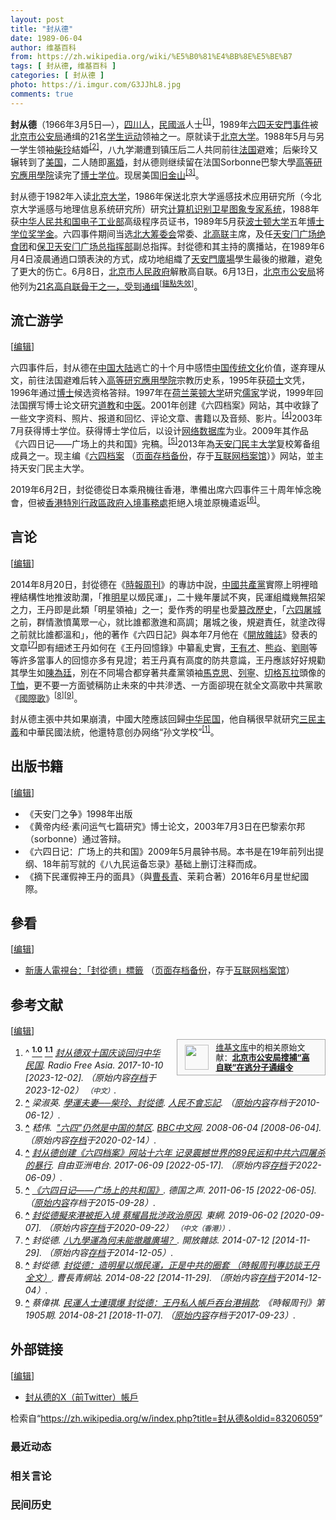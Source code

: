 ```yaml
---
layout: post
title: "封从德"
date: 1989-06-04
author: 维基百科
from: https://zh.wikipedia.org/wiki/%E5%B0%81%E4%BB%8E%E5%BE%B7
tags: [ 封从德, 维基百科 ]
categories: [ 封从德 ]
photo: https://i.imgur.com/G3JJhL8.jpg
comments: true
---
```

<div class="mw-content-ltr mw-parser-output" lang="zh" dir="ltr"><style data-mw-deduplicate="TemplateStyles:r83732972">.mw-parser-output .ambox{border:1px solid #a2a9b1;border-left:10px solid #36c;background-color:#fbfbfb;box-sizing:border-box}.mw-parser-output .ambox+link+.ambox,.mw-parser-output .ambox+link+style+.ambox,.mw-parser-output .ambox+link+link+.ambox,.mw-parser-output .ambox+.mw-empty-elt+link+.ambox,.mw-parser-output .ambox+.mw-empty-elt+link+style+.ambox,.mw-parser-output .ambox+.mw-empty-elt+link+link+.ambox{margin-top:-1px}html body.mediawiki .mw-parser-output .ambox.mbox-small-left{margin:4px 1em 4px 0;overflow:hidden;width:238px;border-collapse:collapse;font-size:88%;line-height:1.25em}.mw-parser-output .ambox-speedy{border-left:10px solid #b32424;background-color:#fee7e6}.mw-parser-output .ambox-delete{border-left:10px solid #b32424}.mw-parser-output .ambox-content{border-left:10px solid #f28500}.mw-parser-output .ambox-style{border-left:10px solid #fc3}.mw-parser-output .ambox-move{border-left:10px solid #9932cc}.mw-parser-output .ambox-protection{border-left:10px solid #a2a9b1}.mw-parser-output .ambox .mbox-text{border:none;padding:0.25em 0.5em;width:100%}.mw-parser-output .ambox .mbox-image{border:none;padding:2px 0 2px 0.5em;text-align:center}.mw-parser-output .ambox .mbox-imageright{border:none;padding:2px 0.5em 2px 0;text-align:center}.mw-parser-output .ambox .mbox-empty-cell{border:none;padding:0;width:1px}.mw-parser-output .ambox .mbox-image-div{width:52px}html.client-js body.skin-minerva .mw-parser-output .mbox-text-span{margin-left:23px!important}@media(min-width:720px){.mw-parser-output .ambox{margin:0 10%}}@media screen{html.skin-theme-clientpref-night .mw-parser-output .ambox{border-left-color:#36c!important}html.skin-theme-clientpref-night .mw-parser-output .ambox-speedy,html.skin-theme-clientpref-night .mw-parser-output .ambox-delete{border-left-color:#b32424!important}html.skin-theme-clientpref-night .mw-parser-output .ambox-speedy{background-color:#300!important}html.skin-theme-clientpref-night .mw-parser-output .ambox-content{border-left-color:#f28500!important}html.skin-theme-clientpref-night .mw-parser-output .ambox-style{border-left-color:#fc3!important}html.skin-theme-clientpref-night .mw-parser-output .ambox-move{border-left-color:#9932cc!important}html.skin-theme-clientpref-night .mw-parser-output .ambox-protection{border-left-color:#a2a9b1!important}}@media screen and (prefers-color-scheme:dark){html.skin-theme-clientpref-os .mw-parser-output .ambox{border-left-color:#36c!important}html.skin-theme-clientpref-os .mw-parser-output .ambox-speedy,html.skin-theme-clientpref-os .mw-parser-output .ambox-delete{border-left-color:#b32424!important}html.skin-theme-clientpref-os .mw-parser-output .ambox-speedy{background-color:#300!important}html.skin-theme-clientpref-os .mw-parser-output .ambox-content{border-left-color:#f28500!important}html.skin-theme-clientpref-os .mw-parser-output .ambox-style{border-left-color:#fc3!important}html.skin-theme-clientpref-os .mw-parser-output .ambox-move{border-left-color:#9932cc!important}html.skin-theme-clientpref-os .mw-parser-output .ambox-protection{border-left-color:#a2a9b1!important}}</style>
<link rel="mw-deduplicated-inline-style" href="mw-data:TemplateStyles:r83732972">
<style data-mw-deduplicate="TemplateStyles:r83732082">.mw-parser-output .infobox-subbox{padding:0;border:none;margin:-3px;width:auto;min-width:100%;font-size:100%;clear:none;float:none;background-color:transparent}.mw-parser-output .infobox-3cols-child{margin:auto}.mw-parser-output .infobox .navbar{font-size:100%}body.skin-minerva .mw-parser-output .infobox-header,body.skin-minerva .mw-parser-output .infobox-subheader,body.skin-minerva .mw-parser-output .infobox-above,body.skin-minerva .mw-parser-output .infobox-title,body.skin-minerva .mw-parser-output .infobox-image,body.skin-minerva .mw-parser-output .infobox-full-data,body.skin-minerva .mw-parser-output .infobox-below{text-align:center}@media screen{html.skin-theme-clientpref-night .mw-parser-output .infobox-full-data:not(.notheme)>div:not(.notheme)[style]{background:#1f1f23!important;color:#f8f9fa}@media screen and (prefers-color-scheme:dark){html.skin-theme-clientpref-os .mw-parser-output .infobox-full-data:not(.notheme) div:not(.notheme){background:#1f1f23!important;color:#f8f9fa}}html.skin-theme-clientpref-night .mw-parser-output .infobox td div:not(.notheme)[style]{background:transparent!important;color:var(--color-base,#202122)}@media screen and (prefers-color-scheme:dark){html.skin-theme-clientpref-os .mw-parser-output .infobox td div:not(.notheme)[style]{background:transparent!important;color:var(--color-base,#202122)}}html.skin-theme-clientpref-night .mw-parser-output .infobox td div.NavHead:not(.notheme)[style]{background:transparent!important}}@media screen and (prefers-color-scheme:dark){html.skin-theme-clientpref-os .mw-parser-output .infobox td div.NavHead:not(.notheme)[style]{background:transparent!important}}@media(min-width:640px){body.skin--responsive .mw-parser-output .infobox-table{display:table!important}body.skin--responsive .mw-parser-output .infobox-table>caption{display:table-caption!important}body.skin--responsive .mw-parser-output .infobox-table>tbody{display:table-row-group}body.skin--responsive .mw-parser-output .infobox-table tr{display:table-row!important}body.skin--responsive .mw-parser-output .infobox-table th,body.skin--responsive .mw-parser-output .infobox-table td{padding-left:inherit;padding-right:inherit}}</style>
<p><b>封从德</b>（1966年3月5日<span class="useeditintro" title="Template:BLP editintro">—</span>），<a href="/wiki/%E5%9B%9B%E5%B7%9D%E4%BA%BA" class="mw-redirect" title="四川人">四川人</a>，<a href="/wiki/%E6%B0%91%E5%9C%8B%E6%B4%BE" class="mw-redirect" title="民國派">民國派</a>人士<sup id="cite_ref-Radio_Free_Asia_2017_x702_1-0" class="reference"><a href="#cite_note-Radio_Free_Asia_2017_x702-1"><span class="cite-bracket">[</span>1<span class="cite-bracket">]</span></a></sup>，1989年<a href="/wiki/%E5%85%AD%E5%9B%9B%E5%A4%A9%E5%AE%89%E9%96%80%E4%BA%8B%E4%BB%B6" class="mw-redirect" title="六四天安門事件">六四天安門事件</a>被<a href="/wiki/%E5%8C%97%E4%BA%AC%E5%B8%82%E5%85%AC%E5%AE%89%E5%B1%80" title="北京市公安局">北京市公安局</a>通缉的21名<a href="/wiki/%E5%AD%B8%E7%94%9F%E9%81%8B%E5%8B%95" title="學生運動">学生运动</a>领袖之一。原就读于<a href="/wiki/%E5%8C%97%E4%BA%AC%E5%A4%A7%E5%AD%A6" title="北京大学">北京大学</a>。1988年5月与另一学生领袖<a href="/wiki/%E6%9F%B4%E7%8E%B2" title="柴玲">柴玲</a>結婚<sup id="cite_ref-2" class="reference"><a href="#cite_note-2"><span class="cite-bracket">[</span>2<span class="cite-bracket">]</span></a></sup>，八九学潮遭到镇压后二人共同前往<a href="/wiki/%E6%B3%95%E5%9B%BD" title="法国">法国</a>避难；后柴玲又辗转到了<a href="/wiki/%E7%BE%8E%E5%9B%BD" title="美国">美国</a>，二人随即<a href="/wiki/%E7%A6%BB%E5%A9%9A" title="离婚">离婚</a>，封从德则继续留在法国Sorbonne巴黎大學<a href="/wiki/%E9%AB%98%E7%AD%89%E7%A0%94%E7%A9%B6%E6%87%89%E7%94%A8%E5%AD%B8%E9%99%A2" title="高等研究應用學院">高等研究應用學院</a>读完了<a href="/wiki/%E5%8D%9A%E5%A3%AB" title="博士">博士</a><a href="/wiki/%E5%AD%A6%E4%BD%8D" title="学位">学位</a>。现居美国<a href="/wiki/%E6%97%A7%E9%87%91%E5%B1%B1" title="旧金山">旧金山</a><sup id="cite_ref-3" class="reference"><a href="#cite_note-3"><span class="cite-bracket">[</span>3<span class="cite-bracket">]</span></a></sup>。
</p>
<meta property="mw:PageProp/toc">
<div class="mw-heading mw-heading2"></div>
<p>封从德于1982年入读<a href="/wiki/%E5%8C%97%E4%BA%AC%E5%A4%A7%E5%AD%A6" title="北京大学">北京大学</a>，1986年保送北京大学遥感技术应用研究所（今北京大学遥感与地理信息系统研究所）研究<a href="/w/index.php?title=%E8%AE%A1%E7%AE%97%E6%9C%BA%E8%AF%86%E5%88%AB&amp;action=edit&amp;redlink=1" class="new" title="计算机识别（页面不存在）">计算机识别</a><a href="/w/index.php?title=%E5%8D%AB%E6%98%9F%E5%9B%BE%E8%B1%A1&amp;action=edit&amp;redlink=1" class="new" title="卫星图象（页面不存在）">卫星图象</a><a href="/wiki/%E4%B8%93%E5%AE%B6%E7%B3%BB%E7%BB%9F" title="专家系统">专家系统</a>，1988年获<a href="/wiki/%E4%B8%AD%E5%8D%8E%E4%BA%BA%E6%B0%91%E5%85%B1%E5%92%8C%E5%9B%BD%E7%94%B5%E5%AD%90%E5%B7%A5%E4%B8%9A%E9%83%A8" title="中华人民共和国电子工业部">中华人民共和国电子工业部</a>高级程序员证书，1989年5月获<a href="/wiki/%E6%B3%A2%E5%A3%AB%E9%A0%93%E5%A4%A7%E5%AD%B8" title="波士頓大學">波士顿大学</a>五年<a href="/wiki/%E5%8D%9A%E5%A3%AB%E5%AD%A6%E4%BD%8D" class="mw-redirect" title="博士学位">博士学位</a><a href="/wiki/%E7%8D%8E%E5%AD%B8%E9%87%91" title="獎學金">奖学金</a>。六四事件期间当选<a href="/w/index.php?title=%E5%8C%97%E4%BA%AC%E5%A4%A7%E5%AD%B8%E5%9C%98%E7%B5%90%E5%AD%B8%E7%94%9F%E6%9C%83%E7%B1%8C%E5%82%99%E5%A7%94%E5%93%A1%E6%9C%83&amp;action=edit&amp;redlink=1" class="new" title="北京大學團結學生會籌備委員會（页面不存在）">北大筹委会</a>常委、<a href="/wiki/%E5%8C%97%E4%BA%AC%E9%AB%98%E6%A0%A1%E5%AD%A6%E7%94%9F%E8%87%AA%E6%B2%BB%E8%81%94%E5%90%88%E4%BC%9A" title="北京高校学生自治联合会">北高联</a>主席，及任<a href="/w/index.php?title=%E5%A4%A9%E5%AE%89%E9%97%A8%E5%B9%BF%E5%9C%BA%E7%BB%9D%E9%A3%9F%E5%9B%A2&amp;action=edit&amp;redlink=1" class="new" title="天安门广场绝食团（页面不存在）">天安门广场绝食团</a>和<a href="/wiki/%E4%BF%9D%E8%A1%9B%E5%A4%A9%E5%AE%89%E9%96%80%E5%BB%A3%E5%A0%B4%E7%B8%BD%E6%8C%87%E6%8F%AE%E9%83%A8" title="保衛天安門廣場總指揮部">保卫天安门广场总指挥部</a>副总指挥。封從德和其主持的廣播站，在1989年6月4日凌晨通過口頭表決的方式，成功地組織了<a href="/wiki/%E5%A4%A9%E5%AE%89%E9%96%80%E5%BB%A3%E5%A0%B4" class="mw-redirect" title="天安門廣場">天安門廣場</a>學生最後的撤離，避免了更大的伤亡。6月8日，<a href="/wiki/%E5%8C%97%E4%BA%AC%E5%B8%82%E4%BA%BA%E6%B0%91%E6%94%BF%E5%BA%9C" title="北京市人民政府">北京市人民政府</a>解散高自联。6月13日，<a href="/wiki/%E5%8C%97%E4%BA%AC%E5%B8%82%E5%85%AC%E5%AE%89%E5%B1%80" title="北京市公安局">北京市公安局</a>将他列为<a href="/wiki/%E5%85%AD%E5%9B%9B%E4%BA%8B%E4%BB%B6%E6%9C%9F%E9%96%93%E7%9A%84%E6%8C%81%E4%B8%8D%E5%90%8C%E6%94%BF%E8%A6%8B%E8%80%85#正式发布" title="六四事件期間的持不同政見者">21名高自联骨干之一，受到通缉</a><sup class="noprint Inline-Template" style="white-space:nowrap;">[<a href="/wiki/Wikipedia:%E6%A0%BC%E5%BC%8F%E6%89%8B%E5%86%8C/%E9%93%BE%E6%8E%A5#章節" title="Wikipedia:格式手册/链接"><span title="自2024-06-28錨點（正式发布）[[Special:Diff/68299621|已被刪除]]。">錨點失效</span></a>]</sup>。
</p>
<div class="mw-heading mw-heading2"><h2 id="流亡游学"><span id=".E6.B5.81.E4.BA.A1.E6.B8.B8.E5.AD.A6"></span>流亡游学</h2><span class="mw-editsection"><span class="mw-editsection-bracket">[</span><a href="/w/index.php?title=%E5%B0%81%E4%BB%8E%E5%BE%B7&amp;action=edit&amp;section=2" title="编辑章节：流亡游学"><span>编辑</span></a><span class="mw-editsection-bracket">]</span></span></div>
<p>六四事件后，封从德在<a href="/wiki/%E4%B8%AD%E5%9B%BD%E5%A4%A7%E9%99%86" title="中国大陆">中国大陆</a>逃亡的十个月中感悟<a href="/wiki/%E4%B8%AD%E5%9B%BD%E4%BC%A0%E7%BB%9F%E6%96%87%E5%8C%96" class="mw-redirect" title="中国传统文化">中国传统文化</a>价值，遂弃理从文，前往法国避难后转入<a href="/wiki/%E9%AB%98%E7%AD%89%E7%A0%94%E7%A9%B6%E6%87%89%E7%94%A8%E5%AD%B8%E9%99%A2" title="高等研究應用學院">高等研究應用學院</a>宗教历史系，1995年获<a href="/wiki/%E7%A1%95%E5%A3%AB" title="硕士">硕士</a>文凭，1996年通过<a href="/wiki/%E5%8D%9A%E5%A3%AB" title="博士">博士</a>候选资格答辩。1997年在<a href="/wiki/%E8%8D%B7%E5%85%B0" title="荷兰">荷兰</a><a href="/wiki/%E8%8E%B1%E9%A1%BF%E5%A4%A7%E5%AD%A6" class="mw-redirect" title="莱顿大学">莱顿大学</a>研究<a href="/wiki/%E5%84%92%E5%AE%B6" title="儒家">儒家</a>学说，1999年回法国撰写博士论文研究<a href="/wiki/%E9%81%93%E6%95%99" title="道教">道教</a>和<a href="/wiki/%E4%B8%AD%E5%8C%BB" class="mw-redirect" title="中医">中医</a>。2001年创建《六四档案》网站，其中收錄了一些文字资料、照片、报道和回忆、评论文章、書籍以及音频、影片。<sup id="cite_ref-4" class="reference"><a href="#cite_note-4"><span class="cite-bracket">[</span>4<span class="cite-bracket">]</span></a></sup>2003年7月获得博士学位。获得博士学位后，以设计<a href="/w/index.php?title=%E7%BD%91%E7%BB%9C%E6%95%B0%E6%8D%AE%E5%BA%93&amp;action=edit&amp;redlink=1" class="new" title="网络数据库（页面不存在）">网络数据库</a>为业。2009年其作品《六四日记——广场上的共和国》完稿。<sup id="cite_ref-5" class="reference"><a href="#cite_note-5"><span class="cite-bracket">[</span>5<span class="cite-bracket">]</span></a></sup>2013年為<a href="/wiki/%E5%A4%A9%E5%AE%89%E9%97%A8%E6%B0%91%E4%B8%BB%E5%A4%A7%E5%AD%A6" title="天安门民主大学">天安门民主大学</a>复校筹备组成員之一。现主编《<a rel="nofollow" class="external text" href="http://www.64memo.com/">六四档案</a> （<a rel="nofollow" class="external text" href="//web.archive.org/web/20201203221903/http://www.64memo.com/">页面存档备份</a>，存于<a href="/wiki/%E4%BA%92%E8%81%94%E7%BD%91%E6%A1%A3%E6%A1%88%E9%A6%86" title="互联网档案馆">互联网档案馆</a>）》网站，並主持天安门民主大学。
</p><p>2019年6月2日，封從德從日本乘飛機往香港，準備出席六四事件三十周年悼念晚會，但被<a href="/wiki/%E9%A6%99%E6%B8%AF%E7%89%B9%E5%88%A5%E8%A1%8C%E6%94%BF%E5%8D%80%E6%94%BF%E5%BA%9C" title="香港特別行政區政府">香港特別行政區政府</a><a href="/wiki/%E5%85%A5%E5%A2%83%E4%BA%8B%E5%8B%99%E8%99%95" title="入境事務處">入境事務處</a>拒絕入境並原機遣返<sup id="cite_ref-6" class="reference"><a href="#cite_note-6"><span class="cite-bracket">[</span>6<span class="cite-bracket">]</span></a></sup>。
</p>
<div class="mw-heading mw-heading2"><h2 id="言论"><span id=".E8.A8.80.E8.AE.BA"></span>言论</h2><span class="mw-editsection"><span class="mw-editsection-bracket">[</span><a href="/w/index.php?title=%E5%B0%81%E4%BB%8E%E5%BE%B7&amp;action=edit&amp;section=3" title="编辑章节：言论"><span>编辑</span></a><span class="mw-editsection-bracket">]</span></span></div>
<p>2014年8月20日，封從德在《<a href="/wiki/%E6%99%82%E5%A0%B1%E5%91%A8%E5%88%8A" title="時報周刊">時報周刊</a>》的專訪中說，<a href="/wiki/%E4%B8%AD%E5%9C%8B%E5%85%B1%E7%94%A2%E9%BB%A8" class="mw-redirect" title="中國共產黨">中國共產黨</a>實際上明裡暗裡結構性地推波助瀾，「推<a href="/wiki/%E6%94%BF%E6%B2%BB%E6%98%8E%E6%98%9F" class="mw-redirect" title="政治明星">明星</a>以燬民運」，二十幾年屢試不爽，民運組織幾無招架之力，王丹即是此類「明星領袖」之一；愛作秀的明星也愛<a href="/wiki/%E7%AF%A1%E6%94%B9%E6%AD%B7%E5%8F%B2" class="mw-redirect" title="篡改歷史">篡改歷史</a>，「<a href="/wiki/%E5%85%AD%E5%9B%9B%E6%B8%85%E5%9C%BA" title="六四清场">六四屠城</a>之前，群情激憤萬眾一心，就比誰都激進和高調；屠城之後，規避責任，就塗改得之前就比誰都溫和」，他的著作《六四日記》與本年7月他在《<a href="/wiki/%E9%96%8B%E6%94%BE%E9%9B%9C%E8%AA%8C" class="mw-redirect" title="開放雜誌">開放雜誌</a>》發表的文章<sup id="cite_ref-7" class="reference"><a href="#cite_note-7"><span class="cite-bracket">[</span>7<span class="cite-bracket">]</span></a></sup>即有細述王丹如何在《王丹回憶錄》中纂亂史實，<a href="/wiki/%E7%8E%8B%E6%9C%89%E6%89%8D" title="王有才">王有才</a>、<a href="/wiki/%E7%86%8A%E7%84%B1" title="熊焱">熊焱</a>、<a href="/wiki/%E5%8A%89%E5%89%9B_(%E6%B0%91%E9%81%8B%E4%BA%BA%E5%A3%AB)" class="mw-redirect" title="劉剛 (民運人士)">劉剛</a>等等許多當事人的回憶亦多有見證；若王丹真有高度的防共意識，王丹應該好好規勸其學生如<a href="/wiki/%E9%99%B3%E7%82%BA%E5%BB%B7" title="陳為廷">陳為廷</a>，別在不同場合都穿著共產黨領袖<a href="/wiki/%E9%A6%AC%E5%85%8B%E6%80%9D" class="mw-redirect" title="馬克思">馬克思</a>、<a href="/wiki/%E5%88%97%E5%AF%A7" class="mw-redirect" title="列寧">列寧</a>、<a href="/wiki/%E5%88%87%E6%A0%BC%E7%93%A6%E6%8B%89" class="mw-redirect" title="切格瓦拉">切格瓦拉</a>頭像的<a href="/wiki/T%E6%81%A4" title="T恤">T恤</a>，更不要一方面號稱防止未來的中共滲透、一方面卻現在就全文高歌中共黨歌《<a href="/wiki/%E5%9C%8B%E9%9A%9B%E6%AD%8C" class="mw-redirect" title="國際歌">國際歌</a>》<sup id="cite_ref-8" class="reference"><a href="#cite_note-8"><span class="cite-bracket">[</span>8<span class="cite-bracket">]</span></a></sup><sup id="cite_ref-9" class="reference"><a href="#cite_note-9"><span class="cite-bracket">[</span>9<span class="cite-bracket">]</span></a></sup>。
</p><p>封从德主張中共如果崩潰，中國大陸應該回歸<a href="/wiki/%E4%B8%AD%E5%8D%8E%E6%B0%91%E5%9B%BD" class="mw-redirect" title="中华民国">中华民国</a>，他自稱很早就研究<a href="/wiki/%E4%B8%89%E6%B0%91%E4%B8%BB%E7%BE%A9" title="三民主義">三民主義</a>和中華民國法統，他還特意创办网络“孙文学校”<sup id="cite_ref-Radio_Free_Asia_2017_x702_1-1" class="reference"><a href="#cite_note-Radio_Free_Asia_2017_x702-1"><span class="cite-bracket">[</span>1<span class="cite-bracket">]</span></a></sup>。
</p>
<div class="mw-heading mw-heading2"><h2 id="出版书籍"><span id=".E5.87.BA.E7.89.88.E4.B9.A6.E7.B1.8D"></span>出版书籍</h2><span class="mw-editsection"><span class="mw-editsection-bracket">[</span><a href="/w/index.php?title=%E5%B0%81%E4%BB%8E%E5%BE%B7&amp;action=edit&amp;section=4" title="编辑章节：出版书籍"><span>编辑</span></a><span class="mw-editsection-bracket">]</span></span></div>
<ul><li>《天安门之争》1998年出版</li>
<li>《黄帝内经·素问运气七篇研究》博士论文，2003年7月3日在巴黎索尔邦（sorbonne）通过答辩。</li>
<li>《六四日记：广场上的共和国》2009年5月晨钟书局。本书是在19年前列出提纲、18年前写就的《八九民运备忘录》基础上删订注释而成。</li>
<li>《摘下民運假神王丹的面具》（與<a href="/wiki/%E6%9B%B9%E9%95%B7%E9%9D%92" title="曹長青">曹長青</a>、茉莉合著）2016年6月星世紀國際。</li></ul>
<div class="mw-heading mw-heading2"><h2 id="參看"><span id=".E5.8F.83.E7.9C.8B"></span>參看</h2><span class="mw-editsection"><span class="mw-editsection-bracket">[</span><a href="/w/index.php?title=%E5%B0%81%E4%BB%8E%E5%BE%B7&amp;action=edit&amp;section=5" title="编辑章节：參看"><span>编辑</span></a><span class="mw-editsection-bracket">]</span></span></div>
<ul><li><a rel="nofollow" class="external text" href="http://www.ntdtv.com/xtr/gb/articlelistbytag_%E5%B0%81%E4%BB%8E%E5%BE%B7.html">新唐人電視台：「封從德」標籤</a> （<a rel="nofollow" class="external text" href="//web.archive.org/web/20181116203533/http://www.ntdtv.com/xtr/gb/articlelistbytag_%E5%B0%81%E4%BB%8E%E5%BE%B7.html">页面存档备份</a>，存于<a href="/wiki/%E4%BA%92%E8%81%94%E7%BD%91%E6%A1%A3%E6%A1%88%E9%A6%86" title="互联网档案馆">互联网档案馆</a>）</li></ul>
<div class="mw-heading mw-heading2"><h2 id="参考文献"><span id=".E5.8F.82.E8.80.83.E6.96.87.E7.8C.AE"></span>参考文献</h2><span class="mw-editsection"><span class="mw-editsection-bracket">[</span><a href="/w/index.php?title=%E5%B0%81%E4%BB%8E%E5%BE%B7&amp;action=edit&amp;section=6" title="编辑章节：参考文献"><span>编辑</span></a><span class="mw-editsection-bracket">]</span></span></div>
<style data-mw-deduplicate="TemplateStyles:r82655521">.mw-parser-output .side-box{margin:4px 0;box-sizing:border-box;border:1px solid #aaa;font-size:88%;line-height:1.25em;background-color:#f9f9f9;display:flow-root}.mw-parser-output .side-box-abovebelow,.mw-parser-output .side-box-text{padding:0.25em 0.9em}.mw-parser-output .side-box-image{padding:2px 0 2px 0.9em;text-align:center}.mw-parser-output .side-box-imageright{padding:2px 0.9em 2px 0;text-align:center}@media(min-width:500px){.mw-parser-output .side-box-flex{display:flex;align-items:center}.mw-parser-output .side-box-text{flex:1}}@media(min-width:720px){.mw-parser-output .side-box{width:238px}.mw-parser-output .side-box-right{clear:right;float:right;margin-left:1em}.mw-parser-output .side-box-left{margin-right:1em}}</style><div class="side-box side-box-right plainlinks sistersitebox" style="font-size:small;"><style data-mw-deduplicate="TemplateStyles:r82655520">.mw-parser-output .plainlist ol,.mw-parser-output .plainlist ul{line-height:inherit;list-style:none;margin:0;padding:0}.mw-parser-output .plainlist ol li,.mw-parser-output .plainlist ul li{margin-bottom:0}</style>
<div class="side-box-flex">
<div class="side-box-image"><span class="noviewer" typeof="mw:File"><span><img alt="" src="//upload.wikimedia.org/wikipedia/commons/thumb/4/4c/Wikisource-logo.svg/38px-Wikisource-logo.svg.png" decoding="async" width="38" height="40" class="mw-file-element" srcset="//upload.wikimedia.org/wikipedia/commons/thumb/4/4c/Wikisource-logo.svg/57px-Wikisource-logo.svg.png 1.5x, //upload.wikimedia.org/wikipedia/commons/thumb/4/4c/Wikisource-logo.svg/76px-Wikisource-logo.svg.png 2x" data-file-width="410" data-file-height="430"></span></span></div>
<div class="side-box-text plainlist"><a href="/wiki/%E7%BB%B4%E5%9F%BA%E6%96%87%E5%BA%93" title="维基文库">维基文库</a>中的相关原始文献：<b><a href="https://zh.wikisource.org/wiki/%E5%8C%97%E4%BA%AC%E5%B8%82%E5%85%AC%E5%AE%89%E5%B1%80%E6%90%9C%E6%8D%95%E2%80%9C%E9%AB%98%E8%87%AA%E8%81%94%E2%80%9D%E5%9C%A8%E9%80%83%E5%88%86%E5%AD%90%E9%80%9A%E7%BC%89%E4%BB%A4" class="extiw" title="s:北京市公安局搜捕“高自联”在逃分子通缉令">北京市公安局搜捕“高自联”在逃分子通缉令</a></b></div></div>
</div>
<div class="reflist" style="list-style-type: decimal;">
<ol class="references">
<li id="cite_note-Radio_Free_Asia_2017_x702-1"><span class="mw-cite-backlink">^ <a href="#cite_ref-Radio_Free_Asia_2017_x702_1-0"><sup><b>1.0</b></sup></a> <a href="#cite_ref-Radio_Free_Asia_2017_x702_1-1"><sup><b>1.1</b></sup></a></span> <span class="reference-text"><cite class="citation web"><a rel="nofollow" class="external text" href="https://www.rfa.org/mandarin/yataibaodao/gangtai/ck-10102017101037.html">封从德双十国庆谈回归中华民国</a>. Radio Free Asia. 2017-10-10 <span class="reference-accessdate"> [<span class="nowrap">2023-12-02</span>]</span>. （原始内容<a rel="nofollow" class="external text" href="https://web.archive.org/web/20231202150852/https://www.rfa.org/mandarin/yataibaodao/gangtai/ck-10102017101037.html">存档</a>于2023-12-02） <span style="font-family: sans-serif; cursor: default; color:var(--color-subtle, #54595d); font-size: 0.8em; bottom: 0.1em; font-weight: bold;" title="连接到中文网页">（中文）</span>.</cite><span title="ctx_ver=Z39.88-2004&amp;rfr_id=info%3Asid%2Fzh.wikipedia.org%3A%E5%B0%81%E4%BB%8E%E5%BE%B7&amp;rft.atitle=%E5%B0%81%E4%BB%8E%E5%BE%B7%E5%8F%8C%E5%8D%81%E5%9B%BD%E5%BA%86%E8%B0%88%E5%9B%9E%E5%BD%92%E4%B8%AD%E5%8D%8E%E6%B0%91%E5%9B%BD&amp;rft.date=2017-10-10&amp;rft.genre=unknown&amp;rft.jtitle=Radio+Free+Asia&amp;rft_id=https%3A%2F%2Fwww.rfa.org%2Fmandarin%2Fyataibaodao%2Fgangtai%2Fck-10102017101037.html&amp;rft_val_fmt=info%3Aofi%2Ffmt%3Akev%3Amtx%3Ajournal" class="Z3988"><span style="display:none;">&nbsp;</span></span></span>
</li>
<li id="cite_note-2"><span class="mw-cite-backlink"><b><a href="#cite_ref-2">^</a></b></span> <span class="reference-text"><cite class="citation web">梁淑英. <a rel="nofollow" class="external text" href="https://web.archive.org/web/20100612120905/http://1989report.hkja.org.hk/site/portal/Site.aspx?id=A27-96">學運夫妻──柴玲、封從德</a>. <a href="/wiki/%E4%BA%BA%E6%B0%91%E4%B8%8D%E6%9C%83%E5%BF%98%E8%A8%98" title="人民不會忘記">人民不會忘記</a>. （<a rel="nofollow" class="external text" href="http://1989report.hkja.org.hk/site/portal/Site.aspx?id=A27-96">原始内容</a>存档于2010-06-12）.</cite><span title="ctx_ver=Z39.88-2004&amp;rfr_id=info%3Asid%2Fzh.wikipedia.org%3A%E5%B0%81%E4%BB%8E%E5%BE%B7&amp;rft.atitle=%E5%AD%B8%E9%81%8B%E5%A4%AB%E5%A6%BB%E2%94%80%E2%94%80%E6%9F%B4%E7%8E%B2%E3%80%81%E5%B0%81%E5%BE%9E%E5%BE%B7&amp;rft.au=%E6%A2%81%E6%B7%91%E8%8B%B1&amp;rft.genre=unknown&amp;rft.jtitle=%E4%BA%BA%E6%B0%91%E4%B8%8D%E6%9C%83%E5%BF%98%E8%A8%98&amp;rft_id=http%3A%2F%2F1989report.hkja.org.hk%2Fsite%2Fportal%2FSite.aspx%3Fid%3DA27-96&amp;rft_val_fmt=info%3Aofi%2Ffmt%3Akev%3Amtx%3Ajournal" class="Z3988"><span style="display:none;">&nbsp;</span></span></span>
</li>
<li id="cite_note-3"><span class="mw-cite-backlink"><b><a href="#cite_ref-3">^</a></b></span> <span class="reference-text"><cite class="citation news">嵇伟. <a rel="nofollow" class="external text" href="http://news.bbc.co.uk/chinese/simp/hi/newsid_7430000/newsid_7436300/7436346.stm"><span style="padding-left:0.2em;">"</span>六四"仍然是中国的禁区</a>. <a href="/wiki/BBC%E4%B8%AD%E6%96%87%E7%B6%B2" class="mw-redirect" title="BBC中文網">BBC中文网</a>. 2008-06-04 <span class="reference-accessdate"> [<span class="nowrap">2008-06-04</span>]</span>. （原始内容<a rel="nofollow" class="external text" href="https://web.archive.org/web/20200214192140/http://news.bbc.co.uk/chinese/simp/hi/newsid_7430000/newsid_7436300/7436346.stm">存档</a>于2020-02-14）.</cite><span title="ctx_ver=Z39.88-2004&amp;rfr_id=info%3Asid%2Fzh.wikipedia.org%3A%E5%B0%81%E4%BB%8E%E5%BE%B7&amp;rft.atitle=%22%E5%85%AD%E5%9B%9B%22%E4%BB%8D%E7%84%B6%E6%98%AF%E4%B8%AD%E5%9B%BD%E7%9A%84%E7%A6%81%E5%8C%BA&amp;rft.au=%E5%B5%87%E4%BC%9F&amp;rft.date=2008-06-04&amp;rft.genre=article&amp;rft_id=http%3A%2F%2Fnews.bbc.co.uk%2Fchinese%2Fsimp%2Fhi%2Fnewsid_7430000%2Fnewsid_7436300%2F7436346.stm&amp;rft_val_fmt=info%3Aofi%2Ffmt%3Akev%3Amtx%3Ajournal" class="Z3988"><span style="display:none;">&nbsp;</span></span></span>
</li>
<li id="cite_note-4"><span class="mw-cite-backlink"><b><a href="#cite_ref-4">^</a></b></span> <span class="reference-text"><cite class="citation news"><a rel="nofollow" class="external text" href="https://www.rfa.org/mandarin/yataibaodao/renquanfazhi/ck-06092017102459.html">封从德创建《六四档案》网站十六年 记录震撼世界的89民运和中共六四屠杀的暴行</a>. 自由亚洲电台. 2017-06-09 <span class="reference-accessdate"> [<span class="nowrap">2022-05-17</span>]</span>. （原始内容<a rel="nofollow" class="external text" href="https://web.archive.org/web/20220609220708/https://www.rfa.org/mandarin/yataibaodao/renquanfazhi/ck-06092017102459.html">存档</a>于2022-06-09）.</cite><span title="ctx_ver=Z39.88-2004&amp;rfr_id=info%3Asid%2Fzh.wikipedia.org%3A%E5%B0%81%E4%BB%8E%E5%BE%B7&amp;rft.atitle=%E5%B0%81%E4%BB%8E%E5%BE%B7%E5%88%9B%E5%BB%BA%E3%80%8A%E5%85%AD%E5%9B%9B%E6%A1%A3%E6%A1%88%E3%80%8B%E7%BD%91%E7%AB%99%E5%8D%81%E5%85%AD%E5%B9%B4+%E8%AE%B0%E5%BD%95%E9%9C%87%E6%92%BC%E4%B8%96%E7%95%8C%E7%9A%8489%E6%B0%91%E8%BF%90%E5%92%8C%E4%B8%AD%E5%85%B1%E5%85%AD%E5%9B%9B%E5%B1%A0%E6%9D%80%E7%9A%84%E6%9A%B4%E8%A1%8C&amp;rft.date=2017-06-09&amp;rft.genre=article&amp;rft.jtitle=%E8%87%AA%E7%94%B1%E4%BA%9A%E6%B4%B2%E7%94%B5%E5%8F%B0&amp;rft_id=https%3A%2F%2Fwww.rfa.org%2Fmandarin%2Fyataibaodao%2Frenquanfazhi%2Fck-06092017102459.html&amp;rft_val_fmt=info%3Aofi%2Ffmt%3Akev%3Amtx%3Ajournal" class="Z3988"><span style="display:none;">&nbsp;</span></span></span>
</li>
<li id="cite_note-5"><span class="mw-cite-backlink"><b><a href="#cite_ref-5">^</a></b></span> <span class="reference-text"><cite class="citation news"><a rel="nofollow" class="external text" href="https://web.archive.org/web/20150928042511/https://www.dw.com/zh/%E5%85%AD%E5%9B%9B%E6%97%A5%E8%AE%B0%E5%B9%BF%E5%9C%BA%E4%B8%8A%E7%9A%84%E5%85%B1%E5%92%8C%E5%9B%BD/a-15044488">《六四日记——广场上的共和国》</a>. 德国之声. 2011-06-15 <span class="reference-accessdate"> [<span class="nowrap">2022-06-05</span>]</span>. （<a rel="nofollow" class="external text" href="https://www.dw.com/zh/六四日记广场上的共和国/a-15044488">原始内容</a>存档于2015-09-28）.</cite><span title="ctx_ver=Z39.88-2004&amp;rfr_id=info%3Asid%2Fzh.wikipedia.org%3A%E5%B0%81%E4%BB%8E%E5%BE%B7&amp;rft.atitle=%E3%80%8A%E5%85%AD%E5%9B%9B%E6%97%A5%E8%AE%B0%E2%80%94%E2%80%94%E5%B9%BF%E5%9C%BA%E4%B8%8A%E7%9A%84%E5%85%B1%E5%92%8C%E5%9B%BD%E3%80%8B&amp;rft.date=2011-06-15&amp;rft.genre=article&amp;rft.jtitle=%E5%BE%B7%E5%9B%BD%E4%B9%8B%E5%A3%B0&amp;rft_id=https%3A%2F%2Fwww.dw.com%2Fzh%2F%E5%85%AD%E5%9B%9B%E6%97%A5%E8%AE%B0%E5%B9%BF%E5%9C%BA%E4%B8%8A%E7%9A%84%E5%85%B1%E5%92%8C%E5%9B%BD%2Fa-15044488&amp;rft_val_fmt=info%3Aofi%2Ffmt%3Akev%3Amtx%3Ajournal" class="Z3988"><span style="display:none;">&nbsp;</span></span></span>
</li>
<li id="cite_note-6"><span class="mw-cite-backlink"><b><a href="#cite_ref-6">^</a></b></span> <span class="reference-text"><cite class="citation web"><a rel="nofollow" class="external text" href="https://hk.on.cc/hk/bkn/cnt/news/20190602/bkn-20190602171120807-0602_00822_001.html">封從德擬來港被拒入境 蔡耀昌批涉政治原因</a>. 東網. 2019-06-02 <span class="reference-accessdate"> [<span class="nowrap">2020-09-07</span>]</span>. （原始内容<a rel="nofollow" class="external text" href="https://web.archive.org/web/20200922221519/http://hk.on.cc/hk/bkn/cnt/news/20190602/bkn-20190602171120807-0602_00822_001.html">存档</a>于2020-09-22） <span style="font-family: sans-serif; cursor: default; color:var(--color-subtle, #54595d); font-size: 0.8em; bottom: 0.1em; font-weight: bold;" title="连接到中文（香港）网页">（中文（香港））</span>.</cite><span title="ctx_ver=Z39.88-2004&amp;rfr_id=info%3Asid%2Fzh.wikipedia.org%3A%E5%B0%81%E4%BB%8E%E5%BE%B7&amp;rft.atitle=%E5%B0%81%E5%BE%9E%E5%BE%B7%E6%93%AC%E4%BE%86%E6%B8%AF%E8%A2%AB%E6%8B%92%E5%85%A5%E5%A2%83+%E8%94%A1%E8%80%80%E6%98%8C%E6%89%B9%E6%B6%89%E6%94%BF%E6%B2%BB%E5%8E%9F%E5%9B%A0&amp;rft.date=2019-06-02&amp;rft.genre=unknown&amp;rft.jtitle=%E6%9D%B1%E7%B6%B2&amp;rft_id=https%3A%2F%2Fhk.on.cc%2Fhk%2Fbkn%2Fcnt%2Fnews%2F20190602%2Fbkn-20190602171120807-0602_00822_001.html&amp;rft_val_fmt=info%3Aofi%2Ffmt%3Akev%3Amtx%3Ajournal" class="Z3988"><span style="display:none;">&nbsp;</span></span></span>
</li>
<li id="cite_note-7"><span class="mw-cite-backlink"><b><a href="#cite_ref-7">^</a></b></span> <span class="reference-text"><cite class="citation news">封從德. <a rel="nofollow" class="external text" href="http://www.open.com.hk/content.php?id=1909#.VHmh68m6g40">八九學運為何未能撤離廣場？</a>. 開放雜誌. 2014-07-12 <span class="reference-accessdate"> [<span class="nowrap">2014-11-29</span>]</span>. （原始内容<a rel="nofollow" class="external text" href="https://web.archive.org/web/20141205195050/http://www.open.com.hk/content.php?id=1909#.VHmh68m6g40">存档</a>于2014-12-05）.</cite><span title="ctx_ver=Z39.88-2004&amp;rfr_id=info%3Asid%2Fzh.wikipedia.org%3A%E5%B0%81%E4%BB%8E%E5%BE%B7&amp;rft.atitle=%E5%85%AB%E4%B9%9D%E5%AD%B8%E9%81%8B%E7%82%BA%E4%BD%95%E6%9C%AA%E8%83%BD%E6%92%A4%E9%9B%A2%E5%BB%A3%E5%A0%B4%EF%BC%9F&amp;rft.au=%E5%B0%81%E5%BE%9E%E5%BE%B7&amp;rft.date=2014-07-12&amp;rft.genre=article&amp;rft_id=http%3A%2F%2Fwww.open.com.hk%2Fcontent.php%3Fid%3D1909%23.VHmh68m6g40&amp;rft_val_fmt=info%3Aofi%2Ffmt%3Akev%3Amtx%3Ajournal" class="Z3988"><span style="display:none;">&nbsp;</span></span></span>
</li>
<li id="cite_note-8"><span class="mw-cite-backlink"><b><a href="#cite_ref-8">^</a></b></span> <span class="reference-text"><cite class="citation news">封從德. <a rel="nofollow" class="external text" href="http://caochangqing.com/big5/newsdisp.php?News_ID=3417">封從德：造明星以燬民運，正是中共的圈套 （時報周刊專訪談王丹全文）</a>. 曹長青網站. 2014-08-22 <span class="reference-accessdate"> [<span class="nowrap">2014-11-29</span>]</span>. （原始内容<a rel="nofollow" class="external text" href="https://web.archive.org/web/20141204175728/http://caochangqing.com/big5/newsdisp.php?News_ID=3417">存档</a>于2014-12-04）.</cite><span title="ctx_ver=Z39.88-2004&amp;rfr_id=info%3Asid%2Fzh.wikipedia.org%3A%E5%B0%81%E4%BB%8E%E5%BE%B7&amp;rft.atitle=%E5%B0%81%E5%BE%9E%E5%BE%B7%EF%BC%9A%E9%80%A0%E6%98%8E%E6%98%9F%E4%BB%A5%E7%87%AC%E6%B0%91%E9%81%8B%EF%BC%8C%E6%AD%A3%E6%98%AF%E4%B8%AD%E5%85%B1%E7%9A%84%E5%9C%88%E5%A5%97+%EF%BC%88%E6%99%82%E5%A0%B1%E5%91%A8%E5%88%8A%E5%B0%88%E8%A8%AA%E8%AB%87%E7%8E%8B%E4%B8%B9%E5%85%A8%E6%96%87%EF%BC%89&amp;rft.au=%E5%B0%81%E5%BE%9E%E5%BE%B7&amp;rft.date=2014-08-22&amp;rft.genre=article&amp;rft_id=http%3A%2F%2Fcaochangqing.com%2Fbig5%2Fnewsdisp.php%3FNews_ID%3D3417&amp;rft_val_fmt=info%3Aofi%2Ffmt%3Akev%3Amtx%3Ajournal" class="Z3988"><span style="display:none;">&nbsp;</span></span></span>
</li>
<li id="cite_note-9"><span class="mw-cite-backlink"><b><a href="#cite_ref-9">^</a></b></span> <span class="reference-text"><cite class="citation news">蔡偉祺. <a rel="nofollow" class="external text" href="https://web.archive.org/web/20170923173034/http://www.taiwanenews.com/doc/20140822102">民運人士連環爆 封從德：王丹私人帳戶吞台港捐款</a>. 《時報周刊》第1905期. 2014-08-21 <span class="reference-accessdate"> [<span class="nowrap">2018-11-07</span>]</span>. （<a rel="nofollow" class="external text" href="https://www.taiwanenews.com/doc/20140822102">原始内容</a>存档于2017-09-23）.</cite><span title="ctx_ver=Z39.88-2004&amp;rfr_id=info%3Asid%2Fzh.wikipedia.org%3A%E5%B0%81%E4%BB%8E%E5%BE%B7&amp;rft.atitle=%E6%B0%91%E9%81%8B%E4%BA%BA%E5%A3%AB%E9%80%A3%E7%92%B0%E7%88%86+%E5%B0%81%E5%BE%9E%E5%BE%B7%EF%BC%9A%E7%8E%8B%E4%B8%B9%E7%A7%81%E4%BA%BA%E5%B8%B3%E6%88%B6%E5%90%9E%E5%8F%B0%E6%B8%AF%E6%8D%90%E6%AC%BE&amp;rft.au=%E8%94%A1%E5%81%89%E7%A5%BA&amp;rft.date=2014-08-21&amp;rft.genre=article&amp;rft_id=https%3A%2F%2Fwww.taiwanenews.com%2Fdoc%2F20140822102&amp;rft_val_fmt=info%3Aofi%2Ffmt%3Akev%3Amtx%3Ajournal" class="Z3988"><span style="display:none;">&nbsp;</span></span></span>
</li>
</ol></div>
<div class="mw-heading mw-heading2"><h2 id="外部链接"><span id=".E5.A4.96.E9.83.A8.E9.93.BE.E6.8E.A5"></span>外部链接</h2><span class="mw-editsection"><span class="mw-editsection-bracket">[</span><a href="/w/index.php?title=%E5%B0%81%E4%BB%8E%E5%BE%B7&amp;action=edit&amp;section=7" title="编辑章节：外部链接"><span>编辑</span></a><span class="mw-editsection-bracket">]</span></span></div>
<ul><li><a rel="nofollow" class="external text" href="https://twitter.com/FengCongde">封从德的X（前Twitter）帳戶</a></li></ul>

<!-- 
NewPP limit report
Parsed by mw‐web.codfw.main‐677fb7ddb4‐ftcpp
Cached time: 20240810143054
Cache expiry: 2592000
Reduced expiry: false
Complications: [show‐toc]
CPU time usage: 0.559 seconds
Real time usage: 0.798 seconds
Preprocessor visited node count: 5040/1000000
Post‐expand include size: 142432/2097152 bytes
Template argument size: 6298/2097152 bytes
Highest expansion depth: 28/100
Expensive parser function count: 15/500
Unstrip recursion depth: 0/20
Unstrip post‐expand size: 27051/5000000 bytes
Lua time usage: 0.181/10.000 seconds
Lua memory usage: 5950917/52428800 bytes
Number of Wikibase entities loaded: 1/400
-->
<!--
Transclusion expansion time report (%,ms,calls,template)
100.00%  635.028      1 -total
 28.80%  182.901      1 Template:Infobox_person
 24.08%  152.905      1 Template:Infobox_person/core
 23.24%  147.561      1 Template:Infobox
 16.61%  105.491      1 Template:六四事件
 16.27%  103.301      1 Template:NavboxV2
 15.77%  100.162      1 Template:Broken_anchor
 14.55%   92.369      2 Template:Ambox
 14.44%   91.714      1 Template:Globalize
 13.75%   87.295      1 Template:Fix
-->

<!-- Saved in parser cache with key zhwiki:pcache:idhash:33243-0!canonical!zh and timestamp 20240810143054 and revision id 83206059. Rendering was triggered because: page-view
 -->
</div><!--esi <esi:include src="/esitest-fa8a495983347898/content" /> --><noscript><img src="https://login.wikimedia.org/wiki/Special:CentralAutoLogin/start?type=1x1" alt="" width="1" height="1" style="border: none; position: absolute;"></noscript>
<div class="printfooter" data-nosnippet="">检索自“<a dir="ltr" href="https://zh.wikipedia.org/w/index.php?title=封从德&amp;oldid=83206059">https://zh.wikipedia.org/w/index.php?title=封从德&amp;oldid=83206059</a>”</div><div id="recent-news"><h3>最近动态</h3><ul></ul></div><div id="open-opinion"><h3>相关言论</h3><ul></ul></div><div id="mjls-record"><h3>民间历史</h3><ul></ul></div>